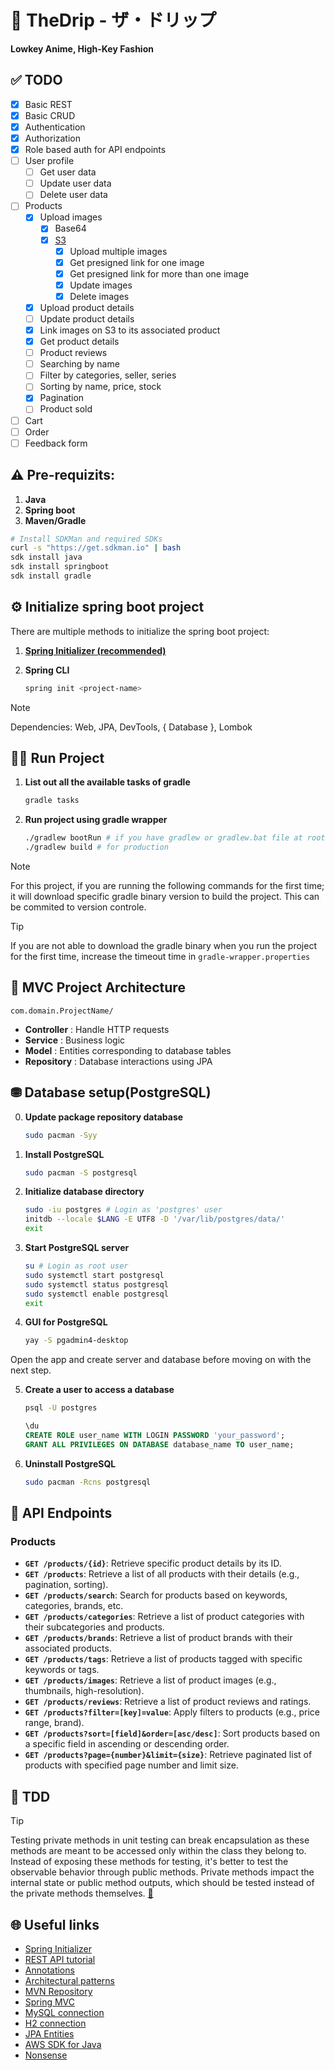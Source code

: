 # 🎩 TheDrip - ザ・ドリップ
**Lowkey Anime, High-Key Fashion**

## ✅ TODO
- [x] Basic REST
- [X] Basic CRUD
- [x] Authentication
- [x] Authorization
- [x] Role based auth for API endpoints
- [ ] User profile
    - [ ] Get user data
    - [ ] Update user data
    - [ ] Delete user data
- [ ] Products
    - [x] Upload images
        - [x] Base64
        - [x] [S3](https://docs.aws.amazon.com/sdk-for-java/latest/developer-guide/get-started.html)
            - [x] Upload multiple images
            - [x] Get presigned link for one image
            - [x] Get presigned link for more than one image
            - [x] Update images
            - [x] Delete images
    - [x] Upload product details
    - [ ] Update product details
    - [x] Link images on S3 to its associated product
    - [x] Get product details
    - [ ] Product reviews
    - [ ] Searching by name
    - [ ] Filter by categories, seller, series
    - [ ] Sorting by name, price, stock
    - [x] Pagination
    - [ ] Product sold
- [ ] Cart
- [ ] Order
- [ ] Feedback form

## ⚠️ Pre-requizits:
1. **Java**
2. **Spring boot**
3. **Maven/Gradle**

```sh
# Install SDKMan and required SDKs
curl -s "https://get.sdkman.io" | bash
sdk install java
sdk install springboot
sdk install gradle
```

## ⚙️ Initialize spring boot project
There are multiple methods to initialize the spring boot project:

1. **[Spring Initializer (recommended)](https://start.spring.io)**
2. **Spring CLI**

    ```sh
    spring init <project-name>
    ```

> [!Note]
> Dependencies: Web, JPA, DevTools, { Database }, Lombok

## 🏃🏻 Run Project

1. **List out all the available tasks of gradle**

    ```sh
    gradle tasks
    ```

2. **Run project using gradle wrapper**

    ```sh
    ./gradlew bootRun # if you have gradlew or gradlew.bat file at root of the project
    ./gradlew build # for production
    ```

> [!Note]
> For this project, if you are running the following commands for the first
> time; it will download specific gradle binary version to build the project.
> This can be commited to version controle.

> [!Tip]
> If you are not able to download the gradle binary when you run the project
> for the first time, increase the timeout time in `gradle-wrapper.properties`

## 📐 MVC Project Architecture
`com.domain.ProjectName/`

- **Controller** : Handle HTTP requests
- **Service**    : Business logic
- **Model**      : Entities corresponding to database tables
- **Repository** : Database interactions using JPA

## ⛃ Database setup(PostgreSQL)
0. **Update package repository database**

    ```sh
    sudo pacman -Syy
    ```
1. **Install PostgreSQL**

    ```sh
    sudo pacman -S postgresql
    ```
2. **Initialize database directory**

    ```sh
    sudo -iu postgres # Login as 'postgres' user
    initdb --locale $LANG -E UTF8 -D '/var/lib/postgres/data/'
    exit
    ```
3. **Start PostgreSQL server**

    ```sh
    su # Login as root user
    sudo systemctl start postgresql
    sudo systemctl status postgresql
    sudo systemctl enable postgresql
    exit
    ```
4. **GUI for PostgreSQL**

    ```sh
    yay -S pgadmin4-desktop
    ```

Open the app and create server and database before moving on with the next step.

5. **Create a user to access a database**

    ```sh
    psql -U postgres
    ```
    ```sql
    \du
    CREATE ROLE user_name WITH LOGIN PASSWORD 'your_password';
    GRANT ALL PRIVILEGES ON DATABASE database_name TO user_name;
    ```
6. **Uninstall PostgreSQL**

    ```sh
    sudo pacman -Rcns postgresql
    ```

## 🔌 API Endpoints
### Products
- **`GET /products/{id}`**: Retrieve specific product details by its ID.
- **`GET /products`**: Retrieve a list of all products with their details (e.g., pagination, sorting).
- **`GET /products/search`**: Search for products based on keywords, categories, brands, etc.
- **`GET /products/categories`**: Retrieve a list of product categories with their subcategories and products.
- **`GET /products/brands`**: Retrieve a list of product brands with their associated products.
- **`GET /products/tags`**: Retrieve a list of products tagged with specific keywords or tags.
- **`GET /products/images`**: Retrieve a list of product images (e.g., thumbnails, high-resolution).
- **`GET /products/reviews`**: Retrieve a list of product reviews and ratings.
- **`GET /products?filter=[key]=value`**: Apply filters to products (e.g., price range, brand).
- **`GET /products?sort=[field]&order=[asc/desc]`**: Sort products based on a specific field in ascending or descending order.
- **`GET /products?page={number}&limit={size}`**: Retrieve paginated list of products with specified page number and limit size.

## 🧪 TDD
> [!Tip]
> Testing private methods in unit testing can break encapsulation as these methods
> are meant to be accessed only within the class they belong to. Instead of
> exposing these methods for testing, it's better to test the observable behavior through
> public methods. Private methods impact the internal state or public method
> outputs, which should be tested instead of the private methods themselves.
> [🔗](https://dev.to/canro91/this-is-why-we-dont-test-private-methods-28ef?ref=dailydev)

## 🌐 Useful links
- [Spring Initializer](https://start.spring.io)
- [REST API tutorial](https://www.springboottutorial.com/spring-boot-crud-rest-service-with-jpa-hibernate)
- [Annotations](https://www.geeksforgeeks.org/top-spring-boot-annotations/)
- [Architectural patterns](https://dev.to/chiragagg5k/architecture-patterns-for-beginners-mvc-mvp-and-mvvm-2pe7?ref=dailydev)
- [MVN Repository](https://mvnrepository.com)
- [Spring MVC](https://www.marcobehler.com/guides/spring-mvc)
- [MySQL connection](https://www.geeksforgeeks.org/how-to-work-with-databases-using-spring-boot/)
- [H2 connection](https://spring.io/guides/gs/accessing-data-jpa)
- [JPA Entities](https://www.baeldung.com/jpa-entities)
- [AWS SDK for Java](https://docs.aws.amazon.com/sdk-for-java/latest/developer-guide/get-started.html)
- [Nonsense](https://nonsense.jp/)
